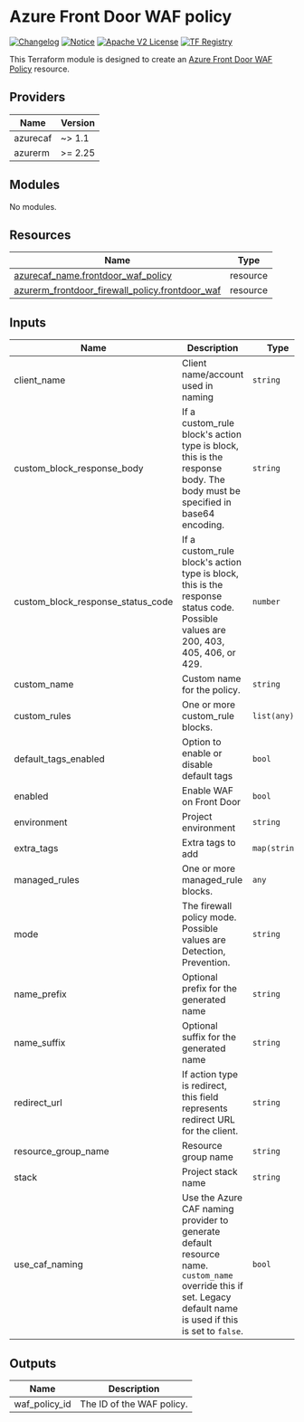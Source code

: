 # Azure Front Door WAF policy
[![Changelog](https://img.shields.io/badge/changelog-release-green.svg)](CHANGELOG.md) [![Notice](https://img.shields.io/badge/notice-copyright-yellow.svg)](NOTICE) [![Apache V2 License](https://img.shields.io/badge/license-Apache%20V2-orange.svg)](LICENSE) [![TF Registry](https://img.shields.io/badge/terraform-registry-blue.svg)](https://registry.terraform.io/modules/claranet/front-door/azurerm//modules/waf-policy)

This Terraform module is designed to create an [Azure Front Door WAF Policy](https://docs.microsoft.com/en-us/azure/web-application-firewall/afds/waf-front-door-policy-settings) resource.

<!-- BEGIN_TF_DOCS -->
## Providers

| Name | Version |
|------|---------|
| azurecaf | ~> 1.1 |
| azurerm | >= 2.25 |

## Modules

No modules.

## Resources

| Name | Type |
|------|------|
| [azurecaf_name.frontdoor_waf_policy](https://registry.terraform.io/providers/aztfmod/azurecaf/latest/docs/resources/name) | resource |
| [azurerm_frontdoor_firewall_policy.frontdoor_waf](https://registry.terraform.io/providers/hashicorp/azurerm/latest/docs/resources/frontdoor_firewall_policy) | resource |

## Inputs

| Name | Description | Type | Default | Required |
|------|-------------|------|---------|:--------:|
| client\_name | Client name/account used in naming | `string` | n/a | yes |
| custom\_block\_response\_body | If a custom\_rule block's action type is block, this is the response body. The body must be specified in base64 encoding. | `string` | `""` | no |
| custom\_block\_response\_status\_code | If a custom\_rule block's action type is block, this is the response status code. Possible values are 200, 403, 405, 406, or 429. | `number` | `403` | no |
| custom\_name | Custom name for the policy. | `string` | `""` | no |
| custom\_rules | One or more custom\_rule blocks. | `list(any)` | `[]` | no |
| default\_tags\_enabled | Option to enable or disable default tags | `bool` | `true` | no |
| enabled | Enable WAF on Front Door | `bool` | `true` | no |
| environment | Project environment | `string` | n/a | yes |
| extra\_tags | Extra tags to add | `map(string)` | `{}` | no |
| managed\_rules | One or more managed\_rule blocks. | `any` | `[]` | no |
| mode | The firewall policy mode. Possible values are Detection, Prevention. | `string` | `"Prevention"` | no |
| name\_prefix | Optional prefix for the generated name | `string` | `""` | no |
| name\_suffix | Optional suffix for the generated name | `string` | `""` | no |
| redirect\_url | If action type is redirect, this field represents redirect URL for the client. | `string` | `null` | no |
| resource\_group\_name | Resource group name | `string` | n/a | yes |
| stack | Project stack name | `string` | n/a | yes |
| use\_caf\_naming | Use the Azure CAF naming provider to generate default resource name. `custom_name` override this if set. Legacy default name is used if this is set to `false`. | `bool` | `true` | no |

## Outputs

| Name | Description |
|------|-------------|
| waf\_policy\_id | The ID of the WAF policy. |
<!-- END_TF_DOCS -->
